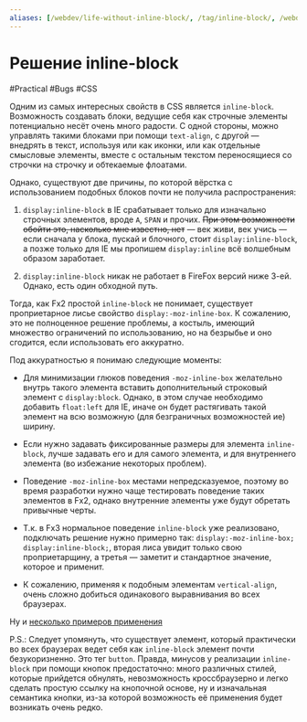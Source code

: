 ```yaml
---
aliases: [/webdev/life-without-inline-block/, /tag/inline-block/, /webdev/inline-block-solved/]
---
```


# Решение inline-block

#Practical #Bugs #CSS

Одним из самых интересных свойств в CSS является `inline-block`. Возможность создавать блоки, ведущие себя как строчные элементы потенциально несёт очень много радости. С одной стороны, можно управлять такими блоками при помощи `text-align`, с другой — внедрять в текст, используя или как иконки, или как отдельные смысловые элементы, вместе с остальным текстом переносящиеся со строчки на строчку и обтекаемые флоатами.

Однако, существуют две причины, по которой вёрстка с использованием подобных блоков почти не получила распространения:

1. `display:inline-block` в IE срабатывает только для изначально строчных элементов, вроде `A`, `SPAN` и прочих. <del>При этом возможности обойти это, насколько мне известно, нет</del> — век живи, век учись — если сначала у блока, пускай и блочного, стоит `display:inline-block`, а позже только для IE мы пропишем `display:inline` всё волшебным образом заработает.

2. `display:inline-block` никак не работает в FireFox версий ниже 3-ей. Однако, есть один обходной путь.

Тогда, как Fx2 простой `inline-block` не понимает, существует проприетарное лисье свойство `display:-moz-inline-box`. К сожалению, это не полноценное решение проблемы, а костыль, имеющий множество ограничений по использованию, но на безрыбье и оно сгодится, если использовать его аккуратно.

Под аккуратностью я понимаю следующие моменты:

- Для минимизации глюков поведения `-moz-inline-box` желательно внутрь такого элемента вставить дополнительный строковый элемент с `display:block`. Однако, в этом случае необходимо добавить `float:left` для IE, иначе он будет растягивать такой элемент на всю возможную (для безграничных возможностей ие) ширину.

- Если нужно задавать фиксированные размеры для элемента `inline-block`, лучше задавать его и для самого элемента, и для внутреннего элемента (во избежание некоторых проблем).

- Поведение `-moz-inline-box` местами непредсказуемое, поэтому во время разработки нужно чаще тестировать поведение таких элементов в Fx2, однако внутренние элементы уже будут обретать привычные черты.

- Т.к. в Fx3 нормальное поведение `inline-block` уже реализовано, подключать решение нужно примерно так: `display:-moz-inline-box; display:inline-block;`, вторая лиса увидит только свою проприетарщину, а третья — заметит и стандартное значение, которое и применит.

- К сожалению, применяя к подобным элементам `vertical-align`, очень сложно добиться одинакового выравнивания во всех браузерах.

Ну и [несколько примеров применения](/demos/inline-block-solved.html)

P.S.: Следует упомянуть, что существует элемент, который практически во всех браузерах ведет себя как `inline-block` элемент почти безукоризненно. Это тег `button`. Правда, минусов у реализации `inline-block` при помощи кнопок предостаточно: много различных стилей, которые прийдется обнулять, невозможность кроссбраузерно и легко сделать простую ссылку на кнопочной основе, ну и изначальная семантика кнопки, из-за которой возможность её применения будет возникать очень редко.

